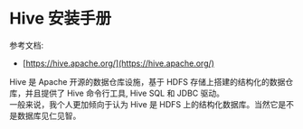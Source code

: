 <a name="cdIPu"></a>
# Hive 安装手册
参考文档:

- [https://hive.apache.org/](https://hive.apache.org/)

Hive 是 Apache 开源的数据仓库设施，基于 HDFS 存储上搭建的结构化的数据仓库，并且提供了 Hive 命令行工具, Hive SQL 和 JDBC 驱动。<br />一般来说，我个人更加倾向于认为 Hive 是 HDFS 上的结构化数据库。当然它是不是数据库见仁见智。
